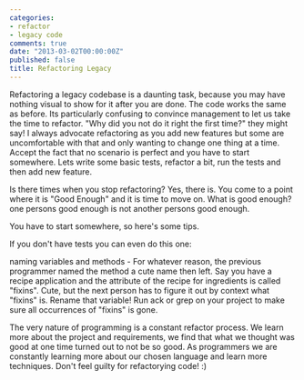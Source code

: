 ```yaml
---
categories:
- refactor
- legacy code
comments: true
date: "2013-03-02T00:00:00Z"
published: false
title: Refactoring Legacy
---
```


Refactoring a legacy codebase is a daunting task, because you may have nothing visual to show for it after you are done. The code works the same as before. Its particularly confusing to convince management to let us take the time to refactor. "Why did you not do it right the first time?" they might say! I always advocate refactoring as you add new features but some are uncomfortable with that and only wanting to change one thing at a time. Accept the fact that no scenario is perfect and you have to start somewhere. Lets write some basic tests, refactor a bit, run the tests and then add new feature.



Is there times when you stop refactoring? Yes, there is. You come to a point where it is "Good Enough" and it is time to move on. What is good enough? one persons good enough is not another persons good enough. 

You have to start somewhere, so here's some tips.

If you don't have tests you can even do this one:

naming variables and methods - For whatever reason, the previous programmer named the method a cute name then left. Say you have a recipe application and the attribute of the recipe for ingredients is called "fixins". Cute, but the next person has to figure it out by context what "fixins" is. Rename that variable! Run ack or grep on your project to make sure all occurrences of "fixins" is gone.

The very nature of programming is a constant refactor process. We learn more about the project and requirements, we find that what we thought was good at one time turned out to not be so good. As programmers we are constantly learning more about our chosen language and learn more techniques. Don't feel guilty for refactorying code! :) 


